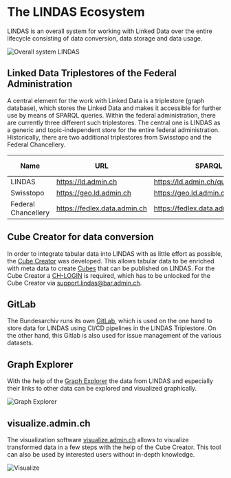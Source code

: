 # The LINDAS Ecosystem

LINDAS is an overall system for working with Linked Data over the entire lifecycle consisting of data conversion, data storage and data usage.

![Overall system LINDAS](/static-assets/img/architecture-DE.jpg)

## Linked Data Triplestores of the Federal Administration

A central element for the work with Linked Data is a triplestore (graph database), which stores the Linked Data and makes it accessible for further use by means of SPARQL queries. Within the federal administration, there are currently three different such triplestores. The central one is LINDAS as a generic and topic-independent store for the entire federal administration. Historically, there are two additional triplestores from Swisstopo and the Federal Chancellery.

| Name | URL | SPARQL Endpoint | SPARQL Interface | Technical Product |
|---------------|------------------------------|---------------------------------------------|-------------------------------------------|----------------------------------------------------------|
| LINDAS | https://ld.admin.ch | https://ld.admin.ch/query | https://ld.admin.ch/sparql | [Stardog](https://www.stardog.com/platform/) |
| Swisstopo | https://geo.ld.admin.ch | https://geo.ld.admin.ch/query | https://geo.ld.admin.ch/sparql | [Fuseki](https://jena.apache.org/documentation/fuseki2/) |
| Federal Chancellery | https://fedlex.data.admin.ch | https://fedlex.data.admin.ch/sparqlendpoint | https://fedlex.data.admin.ch/de-CH/sparql | [Virtuoso](https://virtuoso.openlinksw.com/) |

## Cube Creator for data conversion

In order to integrate tabular data into LINDAS with as little effort as possible, the [Cube Creator](https://cube-creator.lindas.admin.ch/) was developed. This allows tabular data to be enriched with meta data to create [Cubes](https://cube.link) that can be published on LINDAS. For the Cube Creator a [CH-LOGIN](https://www.eiam.admin.ch) is required, which has to be unlocked for the Cube Creator via [support.lindas@bar.admin.ch](mailto:support.lindas@bar.admin.ch).

## GitLab

The Bundesarchiv runs its own [GitLab](https://gitlab.ldbar.ch/), which is used on the one hand to store data for LINDAS using CI/CD pipelines in the LINDAS Triplestore. On the other hand, this Gitlab is also used for issue management of the various datasets.

## Graph Explorer

With the help of the [Graph Explorer](https://lindas.admin.ch/graph-explorer/) the data from LINDAS and especially their links to other data can be explored and visualized graphically.

![Graph Explorer](/static-assets/img/graph-explorer.jpg)

## visualize.admin.ch

The visualization software [visualize.admin.ch](https://visualize.admin.ch) allows to visualize transformed data in a few steps with the help of the Cube Creator. This tool can also be used by interested users without in-depth knowledge.

![Visualize](/static-assets/img/visualize.jpg)


